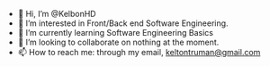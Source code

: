 - 👋 Hi, I’m @KelbonHD
- 👀 I’m interested in Front/Back end Software Engineering.
- 🌱 I’m currently learning Software Engineering Basics
- 💞️ I’m looking to collaborate on nothing at the moment.
- 📫 How to reach me: through my email, keltontruman@gmail.com

<!---
KelbonHD/KelbonHD is a ✨ special ✨ repository because its `README.md` (this file) appears on your GitHub profile.
You can click the Preview link to take a look at your changes.
--->
